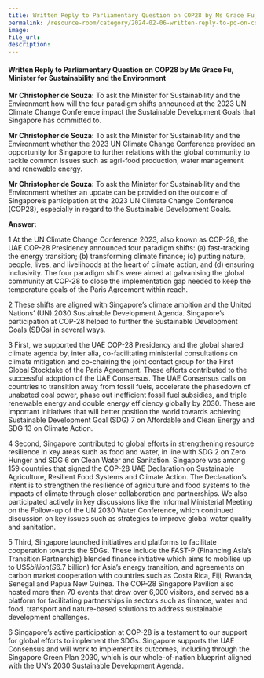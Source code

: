 ```yaml
---
title: Written Reply to Parliamentary Question on COP28 by Ms Grace Fu, Minister for Sustainability and the Environment
permalink: /resource-room/category/2024-02-06-written-reply-to-pq-on-cop28/
image:
file_url:
description:
---
```

 
#### Written Reply to Parliamentary Question on COP28 by Ms Grace Fu, Minister for Sustainability and the Environment

**Mr Christopher de Souza:** To ask the Minister for Sustainability and the  Environment how will the four paradigm shifts announced at the 2023 UN  Climate Change Conference impact the Sustainable Development Goals that  Singapore has committed to. 

**Mr Christopher de Souza:** To ask the Minister for Sustainability and the  Environment whether the 2023 UN Climate Change Conference provided an  opportunity for Singapore to further relations with the global community to  tackle common issues such as agri-food production, water management and  renewable energy. 

**Mr Christopher de Souza:** To ask the Minister for Sustainability and the  Environment whether an update can be provided on the outcome of Singapore’s  participation at the 2023 UN Climate Change Conference (COP28), especially  in regard to the Sustainable Development Goals. 

**Answer:**

1 At the UN Climate Change Conference 2023, also known as COP-28,  the UAE COP-28 Presidency announced four paradigm shifts: (a) fast-tracking  the energy transition; (b) transforming climate finance; (c) putting nature, people, lives, and livelihoods at the heart of climate action, and (d) ensuring  inclusivity. The four paradigm shifts were aimed at galvanising the global  community at COP-28 to close the implementation gap needed to keep the  temperature goals of the Paris Agreement within reach. 

2 These shifts are aligned with Singapore’s climate ambition and the  United Nations’ (UN) 2030 Sustainable Development Agenda. Singapore’s  participation at COP-28 helped to further the Sustainable Development Goals  (SDGs) in several ways.  

3 First, we supported the UAE COP-28 Presidency and the global shared  climate agenda by, inter alia, co-facilitating ministerial consultations on climate  mitigation and co-chairing the joint contact group for the First Global  Stocktake of the Paris Agreement. These efforts contributed to the successful  adoption of the UAE Consensus. The UAE Consensus calls on countries to  transition away from fossil fuels, accelerate the phasedown of unabated coal  power, phase out inefficient fossil fuel subsidies, and triple renewable energy  and double energy efficiency globally by 2030. These are important initiatives that will better position the world towards achieving Sustainable Development  Goal (SDG) 7 on Affordable and Clean Energy and SDG 13 on Climate Action. 

4 Second, Singapore contributed to global efforts in strengthening resource resilience in key areas such as food and water, in line with SDG 2 on  Zero Hunger and SDG 6 on Clean Water and Sanitation. Singapore was among  159 countries that signed the COP-28 UAE Declaration on Sustainable  Agriculture, Resilient Food Systems and Climate Action. The Declaration’s  intent is to strengthen the resilience of agriculture and food systems to the  impacts of climate through closer collaboration and partnerships. We also participated actively in key discussions like the Informal Ministerial Meeting  on the Follow-up of the UN 2030 Water Conference, which continued  discussion on key issues such as strategies to improve global water quality and  sanitation.  

5 Third, Singapore launched initiatives and platforms to facilitate  cooperation towards the SDGs. These include the FAST-P (Financing Asia’s  Transition Partnership) blended finance initiative which aims to mobilise up to  US$5 billion (S$6.7 billion) for Asia’s energy transition, and agreements on  carbon market cooperation with countries such as Costa Rica, Fiji, Rwanda,  Senegal and Papua New Guinea. The COP-28 Singapore Pavilion also hosted  more than 70 events that drew over 6,000 visitors, and served as a platform for  facilitating partnerships in sectors such as finance, water and food, transport  and nature-based solutions to address sustainable development challenges. 

6 Singapore’s active participation at COP-28 is a testament to our support  for global efforts to implement the SDGs. Singapore supports the UAE  Consensus and will work to implement its outcomes, including through the Singapore Green Plan 2030, which is our whole-of-nation blueprint aligned  with the UN’s 2030 Sustainable Development Agenda.
